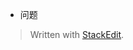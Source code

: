 
* 问题


> Written with [StackEdit](https://stackedit.io/).
<!--stackedit_data:
eyJoaXN0b3J5IjpbLTEzNTUyNDkwMzhdfQ==
-->